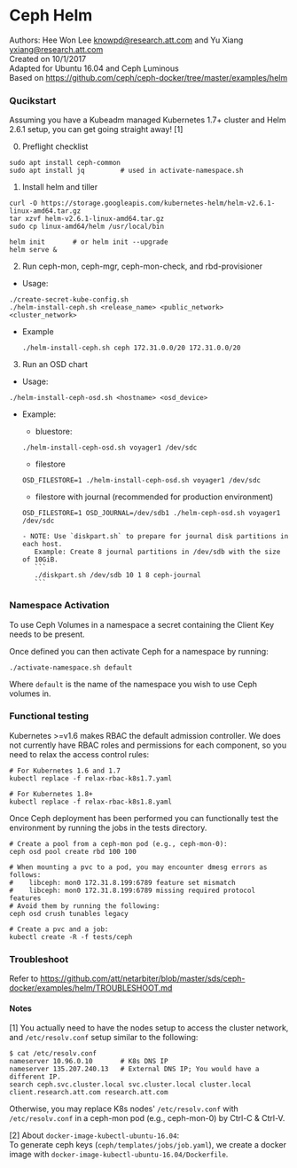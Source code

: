 # Ceph Helm
Authors: Hee Won Lee <knowpd@research.att.com> and Yu Xiang <yxiang@research.att.com>    
Created on 10/1/2017  
Adapted for Ubuntu 16.04 and Ceph Luminous  
Based on https://github.com/ceph/ceph-docker/tree/master/examples/helm  

### Qucikstart

Assuming you have a Kubeadm managed Kubernetes 1.7+ cluster and Helm 2.6.1 setup, you can get going straight away! [1]

0. Preflight checklist
```
sudo apt install ceph-common
sudo apt install jq			# used in activate-namespace.sh
```

1. Install helm and tiller
```
curl -O https://storage.googleapis.com/kubernetes-helm/helm-v2.6.1-linux-amd64.tar.gz
tar xzvf helm-v2.6.1-linux-amd64.tar.gz 
sudo cp linux-amd64/helm /usr/local/bin

helm init       # or helm init --upgrade
helm serve &
```

2. Run ceph-mon, ceph-mgr, ceph-mon-check, and rbd-provisioner 
- Usage:
```
./create-secret-kube-config.sh
./helm-install-ceph.sh <release_name> <public_network> <cluster_network>
```

- Example
   ```
   ./helm-install-ceph.sh ceph 172.31.0.0/20 172.31.0.0/20
   ```

3. Run an OSD chart
- Usage:
```
./helm-install-ceph-osd.sh <hostname> <osd_device>
```

- Example:
   - bluestore:
   ```
   ./helm-install-ceph-osd.sh voyager1 /dev/sdc
   ```

   - filestore
   ```
   OSD_FILESTORE=1 ./helm-install-ceph-osd.sh voyager1 /dev/sdc
   ```

   - filestore with journal (recommended for production environment)
   ```
   OSD_FILESTORE=1 OSD_JOURNAL=/dev/sdb1 ./helm-ceph-osd.sh voyager1 /dev/sdc
   ```
      
      - NOTE: Use `diskpart.sh` to prepare for journal disk partitions in each host.
         Example: Create 8 journal partitions in /dev/sdb with the size of 10GiB.
         ```
         ./diskpart.sh /dev/sdb 10 1 8 ceph-journal 
         ```
   
### Namespace Activation

To use Ceph Volumes in a namespace a secret containing the Client Key needs to be present.

Once defined you can then activate Ceph for a namespace by running:
```
./activate-namespace.sh default
```

Where `default` is the name of the namespace you wish to use Ceph volumes in.

### Functional testing

Kubernetes >=v1.6 makes RBAC the default admission controller. We does not currently have RBAC roles and permissions for each
component, so you need to relax the access control rules:
```
# For Kubernetes 1.6 and 1.7
kubectl replace -f relax-rbac-k8s1.7.yaml

# For Kubernetes 1.8+
kubectl replace -f relax-rbac-k8s1.8.yaml
```

Once Ceph deployment has been performed you can functionally test the environment by running the jobs in the tests directory.
```
# Create a pool from a ceph-mon pod (e.g., ceph-mon-0):
ceph osd pool create rbd 100 100

# When mounting a pvc to a pod, you may encounter dmesg errors as follows: 
#    libceph: mon0 172.31.8.199:6789 feature set mismatch
#    libceph: mon0 172.31.8.199:6789 missing required protocol features
# Avoid them by running the following:
ceph osd crush tunables legacy

# Create a pvc and a job:
kubectl create -R -f tests/ceph
```

### Troubleshoot

Refer to https://github.com/att/netarbiter/blob/master/sds/ceph-docker/examples/helm/TROUBLESHOOT.md

#### Notes
[1] You actually need to have the nodes setup to access the cluster network, and `/etc/resolv.conf` setup similar to the following:
```
$ cat /etc/resolv.conf
nameserver 10.96.0.10		# K8s DNS IP
nameserver 135.207.240.13	# External DNS IP; You would have a different IP.
search ceph.svc.cluster.local svc.cluster.local cluster.local client.research.att.com research.att.com
```
Otherwise, you may replace K8s nodes' `/etc/resolv.conf` with `/etc/resolv.conf` in a ceph-mon pod (e.g., ceph-mon-0) by Ctrl-C & Ctrl-V.

[2] About `docker-image-kubectl-ubuntu-16.04`:   
To generate ceph keys (`ceph/templates/jobs/job.yaml`), we create a docker image with `docker-image-kubectl-ubuntu-16.04/Dockerfile`.

